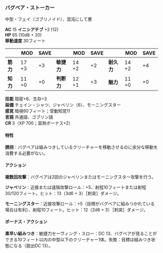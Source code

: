 ### バグベア・ストーカー
中型・フェイ（ゴブリノイド）、混沌にして悪

**AC** 15 **イニシアチブ** +2 (12)  
**HP** 65 (10d8 + 20)  
**移動速度** 30フィート

|      | MOD | SAVE |      | MOD | SAVE |      | MOD | SAVE |
|------|-----|------|------|-----|------|------|-----|------|
| **筋力** | 17 +3 | +3 | **敏捷力** | 14 +2 | +2 | **耐久力** | 14 +2 | +4 |
| **知力** | 11 +0 | +0 | **判断力** | 12 +1 | +3 | **魅力** | 11 +0 | +0 |

**技能** 隠密+6、生存+3  
**装備** チェイン・シャツ、ジャベリン（6）、モーニングスター  
**感覚** 暗視60フィート；受動知覚11  
**言語** 共通語、ゴブリン語  
**CR** 3（XP 700；習熟ボーナス+2）

#### 特性

**誘拐**：バグベアは組みつきしているクリーチャーを移動させるのに余分な移動を消費する必要がない。

#### アクション

**複数回攻撃**：バグベアは2回のジャベリンまたはモーニングスター攻撃を行う。

**ジャベリン**：近接または遠隔攻撃ロール：+5、射程10フィートまたは射程30/120フィート。ヒット：13（3d6 + 3）［刺突］ダメージ。

**モーニングスター**：近接攻撃ロール：+5（目標がバグベアに組みつかれている場合は有利）、射程10フィート。ヒット：12（2d8 + 3）［刺突］ダメージ。

#### ボーナス・アクション

**素早い組みつき**：敏捷力セーヴィング・スロー：DC 13、バグベアが見ることができる10フィート以内の中型以下のクリーチャー1体。失敗：目標は組みつき状態になる（脱出DC 13）。